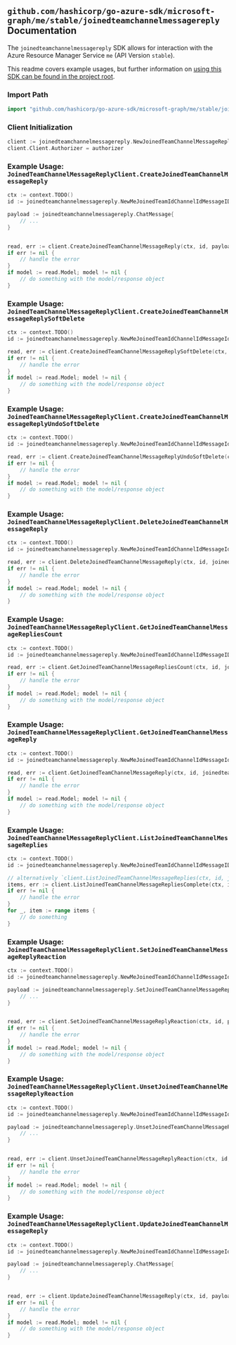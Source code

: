 
## `github.com/hashicorp/go-azure-sdk/microsoft-graph/me/stable/joinedteamchannelmessagereply` Documentation

The `joinedteamchannelmessagereply` SDK allows for interaction with the Azure Resource Manager Service `me` (API Version `stable`).

This readme covers example usages, but further information on [using this SDK can be found in the project root](https://github.com/hashicorp/go-azure-sdk/tree/main/docs).

### Import Path

```go
import "github.com/hashicorp/go-azure-sdk/microsoft-graph/me/stable/joinedteamchannelmessagereply"
```


### Client Initialization

```go
client := joinedteamchannelmessagereply.NewJoinedTeamChannelMessageReplyClientWithBaseURI("https://management.azure.com")
client.Client.Authorizer = authorizer
```


### Example Usage: `JoinedTeamChannelMessageReplyClient.CreateJoinedTeamChannelMessageReply`

```go
ctx := context.TODO()
id := joinedteamchannelmessagereply.NewMeJoinedTeamIdChannelIdMessageID("teamIdValue", "channelIdValue", "chatMessageIdValue")

payload := joinedteamchannelmessagereply.ChatMessage{
	// ...
}


read, err := client.CreateJoinedTeamChannelMessageReply(ctx, id, payload)
if err != nil {
	// handle the error
}
if model := read.Model; model != nil {
	// do something with the model/response object
}
```


### Example Usage: `JoinedTeamChannelMessageReplyClient.CreateJoinedTeamChannelMessageReplySoftDelete`

```go
ctx := context.TODO()
id := joinedteamchannelmessagereply.NewMeJoinedTeamIdChannelIdMessageIdReplyID("teamIdValue", "channelIdValue", "chatMessageIdValue", "chatMessageId1Value")

read, err := client.CreateJoinedTeamChannelMessageReplySoftDelete(ctx, id)
if err != nil {
	// handle the error
}
if model := read.Model; model != nil {
	// do something with the model/response object
}
```


### Example Usage: `JoinedTeamChannelMessageReplyClient.CreateJoinedTeamChannelMessageReplyUndoSoftDelete`

```go
ctx := context.TODO()
id := joinedteamchannelmessagereply.NewMeJoinedTeamIdChannelIdMessageIdReplyID("teamIdValue", "channelIdValue", "chatMessageIdValue", "chatMessageId1Value")

read, err := client.CreateJoinedTeamChannelMessageReplyUndoSoftDelete(ctx, id)
if err != nil {
	// handle the error
}
if model := read.Model; model != nil {
	// do something with the model/response object
}
```


### Example Usage: `JoinedTeamChannelMessageReplyClient.DeleteJoinedTeamChannelMessageReply`

```go
ctx := context.TODO()
id := joinedteamchannelmessagereply.NewMeJoinedTeamIdChannelIdMessageIdReplyID("teamIdValue", "channelIdValue", "chatMessageIdValue", "chatMessageId1Value")

read, err := client.DeleteJoinedTeamChannelMessageReply(ctx, id, joinedteamchannelmessagereply.DefaultDeleteJoinedTeamChannelMessageReplyOperationOptions())
if err != nil {
	// handle the error
}
if model := read.Model; model != nil {
	// do something with the model/response object
}
```


### Example Usage: `JoinedTeamChannelMessageReplyClient.GetJoinedTeamChannelMessageRepliesCount`

```go
ctx := context.TODO()
id := joinedteamchannelmessagereply.NewMeJoinedTeamIdChannelIdMessageID("teamIdValue", "channelIdValue", "chatMessageIdValue")

read, err := client.GetJoinedTeamChannelMessageRepliesCount(ctx, id, joinedteamchannelmessagereply.DefaultGetJoinedTeamChannelMessageRepliesCountOperationOptions())
if err != nil {
	// handle the error
}
if model := read.Model; model != nil {
	// do something with the model/response object
}
```


### Example Usage: `JoinedTeamChannelMessageReplyClient.GetJoinedTeamChannelMessageReply`

```go
ctx := context.TODO()
id := joinedteamchannelmessagereply.NewMeJoinedTeamIdChannelIdMessageIdReplyID("teamIdValue", "channelIdValue", "chatMessageIdValue", "chatMessageId1Value")

read, err := client.GetJoinedTeamChannelMessageReply(ctx, id, joinedteamchannelmessagereply.DefaultGetJoinedTeamChannelMessageReplyOperationOptions())
if err != nil {
	// handle the error
}
if model := read.Model; model != nil {
	// do something with the model/response object
}
```


### Example Usage: `JoinedTeamChannelMessageReplyClient.ListJoinedTeamChannelMessageReplies`

```go
ctx := context.TODO()
id := joinedteamchannelmessagereply.NewMeJoinedTeamIdChannelIdMessageID("teamIdValue", "channelIdValue", "chatMessageIdValue")

// alternatively `client.ListJoinedTeamChannelMessageReplies(ctx, id, joinedteamchannelmessagereply.DefaultListJoinedTeamChannelMessageRepliesOperationOptions())` can be used to do batched pagination
items, err := client.ListJoinedTeamChannelMessageRepliesComplete(ctx, id, joinedteamchannelmessagereply.DefaultListJoinedTeamChannelMessageRepliesOperationOptions())
if err != nil {
	// handle the error
}
for _, item := range items {
	// do something
}
```


### Example Usage: `JoinedTeamChannelMessageReplyClient.SetJoinedTeamChannelMessageReplyReaction`

```go
ctx := context.TODO()
id := joinedteamchannelmessagereply.NewMeJoinedTeamIdChannelIdMessageIdReplyID("teamIdValue", "channelIdValue", "chatMessageIdValue", "chatMessageId1Value")

payload := joinedteamchannelmessagereply.SetJoinedTeamChannelMessageReplyReactionRequest{
	// ...
}


read, err := client.SetJoinedTeamChannelMessageReplyReaction(ctx, id, payload)
if err != nil {
	// handle the error
}
if model := read.Model; model != nil {
	// do something with the model/response object
}
```


### Example Usage: `JoinedTeamChannelMessageReplyClient.UnsetJoinedTeamChannelMessageReplyReaction`

```go
ctx := context.TODO()
id := joinedteamchannelmessagereply.NewMeJoinedTeamIdChannelIdMessageIdReplyID("teamIdValue", "channelIdValue", "chatMessageIdValue", "chatMessageId1Value")

payload := joinedteamchannelmessagereply.UnsetJoinedTeamChannelMessageReplyReactionRequest{
	// ...
}


read, err := client.UnsetJoinedTeamChannelMessageReplyReaction(ctx, id, payload)
if err != nil {
	// handle the error
}
if model := read.Model; model != nil {
	// do something with the model/response object
}
```


### Example Usage: `JoinedTeamChannelMessageReplyClient.UpdateJoinedTeamChannelMessageReply`

```go
ctx := context.TODO()
id := joinedteamchannelmessagereply.NewMeJoinedTeamIdChannelIdMessageIdReplyID("teamIdValue", "channelIdValue", "chatMessageIdValue", "chatMessageId1Value")

payload := joinedteamchannelmessagereply.ChatMessage{
	// ...
}


read, err := client.UpdateJoinedTeamChannelMessageReply(ctx, id, payload)
if err != nil {
	// handle the error
}
if model := read.Model; model != nil {
	// do something with the model/response object
}
```
